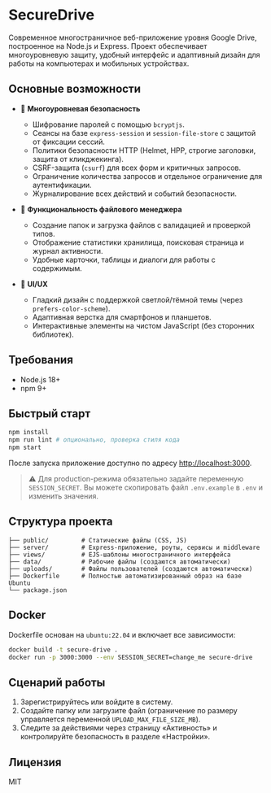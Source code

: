 # SecureDrive

Современное многостраничное веб-приложение уровня Google Drive, построенное на Node.js и Express. Проект обеспечивает многоуровневую защиту, удобный интерфейс и адаптивный дизайн для работы на компьютерах и мобильных устройствах.

## Основные возможности

- 🔐 **Многоуровневая безопасность**
  - Шифрование паролей с помощью `bcryptjs`.
  - Сеансы на базе `express-session` и `session-file-store` с защитой от фиксации сессий.
  - Политики безопасности HTTP (Helmet, HPP, строгие заголовки, защита от кликджекинга).
  - CSRF-защита (`csurf`) для всех форм и критичных запросов.
  - Ограничение количества запросов и отдельное ограничение для аутентификации.
  - Журналирование всех действий и событий безопасности.

- 📁 **Функциональность файлового менеджера**
  - Создание папок и загрузка файлов с валидацией и проверкой типов.
  - Отображение статистики хранилища, поисковая страница и журнал активности.
  - Удобные карточки, таблицы и диалоги для работы с содержимым.

- 🎨 **UI/UX**
  - Гладкий дизайн с поддержкой светлой/тёмной темы (через `prefers-color-scheme`).
  - Адаптивная верстка для смартфонов и планшетов.
  - Интерактивные элементы на чистом JavaScript (без сторонних библиотек).

## Требования

- Node.js 18+
- npm 9+

## Быстрый старт

```bash
npm install
npm run lint # опционально, проверка стиля кода
npm start
```

После запуска приложение доступно по адресу <http://localhost:3000>.

> ⚠️ Для production-режима обязательно задайте переменную `SESSION_SECRET`. Вы можете скопировать файл `.env.example` в `.env` и изменить значения.

## Структура проекта

```
├── public/         # Статические файлы (CSS, JS)
├── server/         # Express-приложение, роуты, сервисы и middleware
├── views/          # EJS-шаблоны многостраничного интерфейса
├── data/           # Рабочие файлы (создаются автоматически)
├── uploads/        # Файлы пользователей (создаются автоматически)
├── Dockerfile      # Полностью автоматизированный образ на базе Ubuntu
└── package.json
```

## Docker

Dockerfile основан на `ubuntu:22.04` и включает все зависимости:

```bash
docker build -t secure-drive .
docker run -p 3000:3000 --env SESSION_SECRET=change_me secure-drive
```

## Сценарий работы

1. Зарегистрируйтесь или войдите в систему.
2. Создайте папку или загрузите файл (ограничение по размеру управляется переменной `UPLOAD_MAX_FILE_SIZE_MB`).
3. Следите за действиями через страницу «Активность» и контролируйте безопасность в разделе «Настройки».

## Лицензия

MIT
